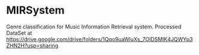 # MIRSystem
Genre classification for Music Information Retrieval system. 
Processed DataSet at https://drive.google.com/drive/folders/1Qqo9uaWluXs_7OlDSMlK4JQWYp3ZHN2H?usp=sharing
